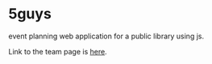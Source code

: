 # 5guys
event planning web application for a public library using js.
<br/>
<p>Link to the team page is <a href="http://e-rowell.github.io/5guys">here</a>.</p>
